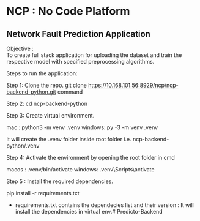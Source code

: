 # NCP : No Code Platform
## Network Fault Prediction Application

Objective :
<Br>
To create full stack application for uploading the dataset and train the respective model with specified preprocessing algorithms.

Steps to run the application: 

Step 1: Clone the repo.
git clone https://10.168.101.56:8929/ncp/ncp-backend-python.git command

Step 2: cd ncp-backend-python

Step 3: Create virtual environment.

mac    : python3 -m venv .venv
windows: py -3 -m venv .venv

It will create the .venv folder inside root folder i.e. ncp-backend-python/.venv

Step 4: Activate the environment by opening the root folder in cmd

macos  : .venv/bin/activate
windows: .venv\Scripts\activate

Step 5 : Install the required dependencies.
 
pip install -r requirements.txt

* requirements.txt  contains the dependecies list and their version : It will install the dependencies in  virtual env.# Predicto-Backend
